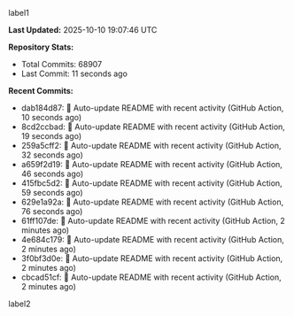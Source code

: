 
label1 
<!-- ACTIVITY_START -->
**Last Updated:** 2025-10-10 19:07:46 UTC

**Repository Stats:**
- Total Commits: 68907
- Last Commit: 11 seconds ago

**Recent Commits:**
- dab184d87: 🤖 Auto-update README with recent activity (GitHub Action, 10 seconds ago)
- 8cd2ccbad: 🤖 Auto-update README with recent activity (GitHub Action, 19 seconds ago)
- 259a5cff2: 🤖 Auto-update README with recent activity (GitHub Action, 32 seconds ago)
- a659f2d19: 🤖 Auto-update README with recent activity (GitHub Action, 46 seconds ago)
- 415fbc5d2: 🤖 Auto-update README with recent activity (GitHub Action, 59 seconds ago)
- 629e1a92a: 🤖 Auto-update README with recent activity (GitHub Action, 76 seconds ago)
- 61ff107de: 🤖 Auto-update README with recent activity (GitHub Action, 2 minutes ago)
- 4e684c179: 🤖 Auto-update README with recent activity (GitHub Action, 2 minutes ago)
- 3f0bf3d0e: 🤖 Auto-update README with recent activity (GitHub Action, 2 minutes ago)
- cbcad51cf: 🤖 Auto-update README with recent activity (GitHub Action, 2 minutes ago)
<!-- ACTIVITY_END -->

label2
